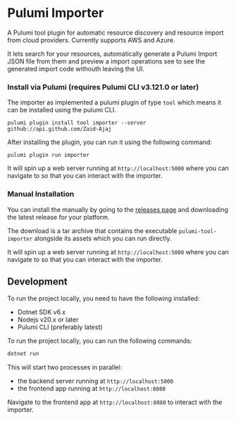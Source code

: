 # Pulumi Importer

A Pulumi tool plugin for automatic resource discovery and resource import from cloud providers. Currently supports AWS and Azure. 

It lets search for your resources, automatically generate a Pulumi Import JSON file from them and preview a import operations see to see the generated import code withouth leaving the UI.

### Install via Pulumi (requires Pulumi CLI v3.121.0 or later)

The importer as implemented a pulumi plugin of type `tool` which means it can be installed  using the pulumi CLI.

```
pulumi plugin install tool importer --server github://api.github.com/Zaid-Ajaj
```

After installing the plugin, you can run it using the following command:

```
pulumi plugin run importer
```
It will spin up a web server running at `http://localhost:5000` where you can navigate to so that you can interact with the importer.

### Manual Installation

You can install the manually by going to the [releases page](https://github.com/Zaid-Ajaj/pulumi-tool-importer/releases) and downloading the latest release for your platform. 

The download is a tar archive that contains the executable `pulumi-tool-importer` alongside its assets which you can run directly.

It will spin up a web server running at `http://localhost:5000` where you can navigate to so that you can interact with the importer.


## Development

To run the project locally, you need to have the following installed:
 - Dotnet SDK v6.x
 - Nodejs v20.x or later
 - Pulumi CLI (preferably latest)

To run the project locally, you can run the following commands:
```bash
dotnet run
```
This will start two processes in parallel:
 - the backend server running at `http://localhost:5000`
 - the frontend app running at `http://localhost:8080` 

Navigate to the frontend app at `http://localhost:8080` to interact with the importer. 
